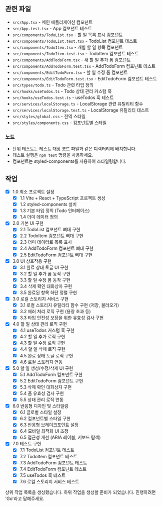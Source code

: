 ## 관련 파일

- `src/App.tsx` - 메인 애플리케이션 컴포넌트
- `src/App.test.tsx` - App 컴포넌트 테스트
- `src/components/TodoList.tsx` - 할 일 목록 표시 컴포넌트
- `src/components/TodoList.test.tsx` - TodoList 컴포넌트 테스트
- `src/components/TodoItem.tsx` - 개별 할 일 항목 컴포넌트
- `src/components/TodoItem.test.tsx` - TodoItem 컴포넌트 테스트
- `src/components/AddTodoForm.tsx` - 새 할 일 추가 폼 컴포넌트
- `src/components/AddTodoForm.test.tsx` - AddTodoForm 컴포넌트 테스트
- `src/components/EditTodoForm.tsx` - 할 일 수정 폼 컴포넌트
- `src/components/EditTodoForm.test.tsx` - EditTodoForm 컴포넌트 테스트
- `src/types/todo.ts` - Todo 관련 타입 정의
- `src/hooks/useTodos.ts` - Todo 상태 관리 커스텀 훅
- `src/hooks/useTodos.test.ts` - useTodos 훅 테스트
- `src/services/localStorage.ts` - LocalStorage 관련 유틸리티 함수
- `src/services/localStorage.test.ts` - LocalStorage 유틸리티 테스트
- `src/styles/global.css` - 전역 스타일
- `src/styles/components.css` - 컴포넌트별 스타일

### 노트

- 단위 테스트는 테스트 대상 코드 파일과 같은 디렉터리에 배치합니다.
- 테스트 실행은 `npm test` 명령을 사용하세요.
- 컴포넌트는 styled-components를 사용하여 스타일링합니다.

## 작업

- [x] 1.0 최소 프로젝트 설정
  - [x] 1.1 Vite + React + TypeScript 프로젝트 생성
  - [x] 1.2 styled-components 설치
  - [x] 1.3 기본 타입 정의 (Todo 인터페이스)
  - [x] 1.4 더미 데이터 정의

- [x] 2.0 기본 UI 구현
  - [x] 2.1 TodoList 컴포넌트 뼈대 구현
  - [x] 2.2 TodoItem 컴포넌트 뼈대 구현
  - [x] 2.3 더미 데이터로 목록 표시
  - [x] 2.4 AddTodoForm 컴포넌트 뼈대 구현
  - [x] 2.5 EditTodoForm 컴포넌트 뼈대 구현

- [x] 3.0 UI 상호작용 구현
  - [x] 3.1 완료 상태 토글 UI 구현
  - [x] 3.2 할 일 추가 폼 동작 구현
  - [x] 3.3 할 일 수정 폼 동작 구현
  - [x] 3.4 삭제 확인 대화상자 구현
  - [x] 3.5 완료된 항목 하단 정렬 구현
  
- [x] 3.0 로컬 스토리지 서비스 구현
  - [x] 3.1 로컬 스토리지 유틸리티 함수 구현 (저장, 불러오기)
  - [x] 3.2 에러 처리 로직 구현 (용량 초과 등)
  - [x] 3.3 타입 안전성 보장을 위한 유효성 검사 구현
  
- [x] 4.0 할 일 상태 관리 로직 구현
  - [x] 4.1 useTodos 커스텀 훅 구현
  - [x] 4.2 할 일 추가 로직 구현
  - [x] 4.3 할 일 수정 로직 구현
  - [x] 4.4 할 일 삭제 로직 구현
  - [x] 4.5 완료 상태 토글 로직 구현
  - [x] 4.6 로컬 스토리지 연동
  
- [x] 5.0 할 일 생성/수정/삭제 UI 구현
  - [x] 5.1 AddTodoForm 컴포넌트 구현
  - [x] 5.2 EditTodoForm 컴포넌트 구현
  - [x] 5.3 삭제 확인 대화상자 구현
  - [x] 5.4 폼 유효성 검사 구현
  - [x] 5.5 상태 관리 로직 연동
  
- [x] 6.0 반응형 디자인 및 스타일링
  - [x] 6.1 글로벌 스타일 설정
  - [x] 6.2 컴포넌트별 스타일 구현
  - [x] 6.3 반응형 브레이크포인트 설정
  - [x] 6.4 모바일 최적화 UI 조정
  - [x] 6.5 접근성 개선 (ARIA 레이블, 키보드 탐색)
  
- [x] 7.0 테스트 구현
  - [x] 7.1 TodoList 컴포넌트 테스트
  - [x] 7.2 TodoItem 컴포넌트 테스트
  - [x] 7.3 AddTodoForm 컴포넌트 테스트
  - [x] 7.4 EditTodoForm 컴포넌트 테스트
  - [x] 7.5 useTodos 훅 테스트
  - [x] 7.6 로컬 스토리지 서비스 테스트

상위 작업 목록을 생성했습니다. 하위 작업을 생성할 준비가 되었습니다. 진행하려면 'Go'라고 답해주세요.